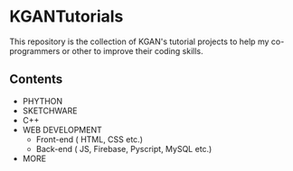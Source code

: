 # KGANTutorials
This repository is the collection of KGAN's tutorial projects to help my co-programmers or other to improve their coding skills.

## Contents

- PHYTHON
- SKETCHWARE
- C++
- WEB DEVELOPMENT 
  * Front-end ( HTML, CSS etc.)
  * Back-end  ( JS, Firebase, Pyscript, MySQL etc.)
- MORE
